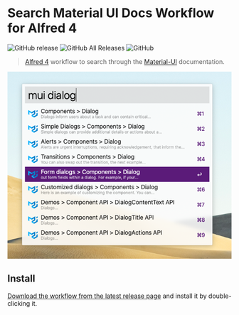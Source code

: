 # Search Material UI Docs Workflow for Alfred 4

![GitHub release](https://img.shields.io/github/release/alfonmga/mui-docs-alfred-workflow.svg)
![GitHub All Releases](https://img.shields.io/github/downloads/alfonmga/mui-docs-alfred-workflow/total.svg)
![GitHub](https://img.shields.io/github/license/alfonmga/mui-docs-alfred-workflow.svg)

> [Alfred 4](https://www.alfredapp.com) workflow to search through the [Material-UI](https://material-ui-next.com/) documentation.

![worflow demo](demo.png)

## Install

[Download the workflow from the latest release page](https://github.com/alfonmga/mui-docs-alfred-workflow/releases/latest) and install it by double-clicking it.
